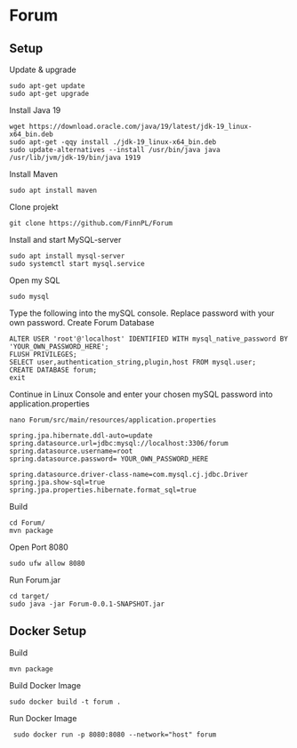 # Forum

## Setup

Update & upgrade

```
sudo apt-get update
sudo apt-get upgrade
```

Install Java 19

```
wget https://download.oracle.com/java/19/latest/jdk-19_linux-x64_bin.deb
sudo apt-get -qqy install ./jdk-19_linux-x64_bin.deb
sudo update-alternatives --install /usr/bin/java java /usr/lib/jvm/jdk-19/bin/java 1919
```

Install Maven

```
sudo apt install maven
```

Clone projekt

```
git clone https://github.com/FinnPL/Forum
```

Install and start MySQL-server

```
sudo apt install mysql-server
sudo systemctl start mysql.service
```

Open my SQL

```
sudo mysql
```

Type the following into the mySQL console.
Replace password with your own password.
Create Forum Database

```
ALTER USER 'root'@'localhost' IDENTIFIED WITH mysql_native_password BY 'YOUR_OWN_PASSWORD_HERE';
FLUSH PRIVILEGES;
SELECT user,authentication_string,plugin,host FROM mysql.user;
CREATE DATABASE forum;
exit
```

Continue in Linux Console and enter your chosen mySQL password into application.properties

```
nano Forum/src/main/resources/application.properties
```

```
spring.jpa.hibernate.ddl-auto=update
spring.datasource.url=jdbc:mysql://localhost:3306/forum
spring.datasource.username=root
spring.datasource.password= YOUR_OWN_PASSWORD_HERE

spring.datasource.driver-class-name=com.mysql.cj.jdbc.Driver
spring.jpa.show-sql=true
spring.jpa.properties.hibernate.format_sql=true
```

Build

```
cd Forum/
mvn package
```

Open Port 8080

```
sudo ufw allow 8080
```

Run Forum.jar

```
cd target/
sudo java -jar Forum-0.0.1-SNAPSHOT.jar
```

## Docker Setup

Build

```
mvn package
```

Build Docker Image

```
sudo docker build -t forum .
```

Run Docker Image

```
 sudo docker run -p 8080:8080 --network="host" forum
```
